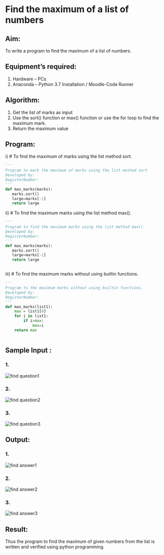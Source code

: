 # Find the maximum of a list of numbers
## Aim:
To write a program to find the maximum of a list of numbers.
## Equipment’s required:
1.	Hardware – PCs
2.	Anaconda – Python 3.7 Installation / Moodle-Code Runner
## Algorithm:
1.	Get the list of marks as input
2.	Use the sort() function or max() function or use the for loop to find the maximum mark.
3.	Return the maximum value
## Program:

i)	# To find the maximum of marks using the list method sort.
```Python
''' 
Program to mark the maximum of marks using the list method sort
Developed by: 
RegisterNumber: 
'''
def max_marks(marks):
   marks.sort()
   large=marks[-1]
   return large


```

ii)	# To find the maximum marks using the list method max().
```Python
''' 
Program to find the maximum marks using the list method max().
Developed by: 
RegisterNumber: 
'''
def max_marks(marks):
   marks.sort()
   large=marks[-1]
   return large



```

iii) # To find the maximum marks without using builtin functions.
```Python
''' 
Program to the maximum marks without using builtin functions.
Developed by: 
RegisterNumber: 
'''
def max_marks(list1):
    max = list1[0]
    for i in list1:
        if i>max:
            max=i
    return max



```
## Sample Input : 
### 1. 
![find question1](https://github.com/Arun2005-create/FindMaximum/assets/138849356/a5c22baf-0290-4ea9-8031-b942105d7ab9)


### 2.
![find question2](https://github.com/Arun2005-create/FindMaximum/assets/138849356/36870d00-988e-4d51-a1eb-7309f834b24f)

### 3.
![find question3](https://github.com/Arun2005-create/FindMaximum/assets/138849356/49c8b9d3-9e07-4e60-b6f8-b139f4a7df86)


## Output:
### 1.
![find answer1](https://github.com/Arun2005-create/FindMaximum/assets/138849356/41702d5a-7e6f-44c1-b088-beb62bbf2c03)


### 2.
![find answer2](https://github.com/Arun2005-create/FindMaximum/assets/138849356/f6207642-3b42-42b5-8e45-1ae9a3b82c4a)


### 3.
![find answer3](https://github.com/Arun2005-create/FindMaximum/assets/138849356/61057192-d3c3-423b-9e3b-50c4dc128671)


## Result:
Thus the program to find the maximum of given numbers from the list is written and verified using python programming.
